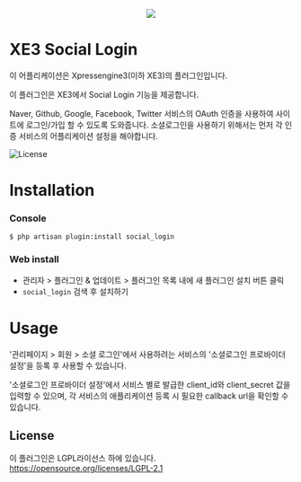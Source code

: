 <p align="center"> 
  <img src="https://raw.githubusercontent.com/xpressengine/plugin-social_login/master/icon.png">
 </p>

# XE3 Social Login
이 어플리케이션은 Xpressengine3(이하 XE3)의 플러그인입니다.

이 플러그인은 XE3에서 Social Login 기능을 제공합니다.

Naver, Github, Google, Facebook, Twitter 서비스의 OAuth 인증을 사용하여 사이트에 로그인/가입 할 수 있도록 도와줍니다.
소셜로그인을 사용하기 위해서는 먼저 각 인증 서비스의 어플리케이션 설정을 해야합니다.

![License](http://img.shields.io/badge/license-GNU%20LGPL-brightgreen.svg)

# Installation
### Console
```
$ php artisan plugin:install social_login
```

### Web install
- 관리자 > 플러그인 & 업데이트 > 플러그인 목록 내에 새 플러그인 설치 버튼 클릭
- `social_login` 검색 후 설치하기

# Usage
'관리페이지 > 회원 > 소셜 로그인'에서 사용하려는 서비스의 '소셜로그인 프로바이더 설정'을 등록 후 사용할 수 있습니다.

'소셜로그인 프로바이더 설정'에서 서비스 별로 발급한 client_id와 client_secret 값을 입력할 수 있으며, 각 서비스의 애플리케이션 등록 시 필요한 callback url을 확인할 수 있습니다.

## License
이 플러그인은 LGPL라이선스 하에 있습니다. <https://opensource.org/licenses/LGPL-2.1>
